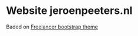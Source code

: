 Website jeroenpeeters.nl
=========================

Baded on [Freelancer bootstrap theme ](http://startbootstrap.com/template-overviews/freelancer/)
